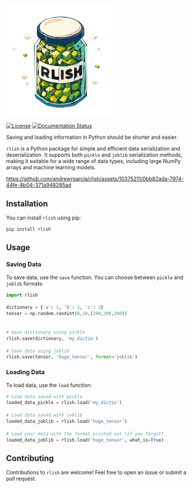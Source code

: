 <img src="https://raw.githubusercontent.com/andrewrgarcia/rlish/main/img/rlish.svg" width="300" title="hover text">

[![License](https://img.shields.io/badge/license-%20%20GNU%20GPLv3%20-green?style=plastic)](https://raw.githubusercontent.com/andrewrgarcia/voxelmap/main/LICENSE)
[![Documentation Status](https://readthedocs.org/projects/rlish/badge/?version=latest)](https://rlish.readthedocs.io/en/latest/?badge=latest)


Saving and loading information in Python should be shorter and easier.


`rlish` is a Python package for simple and efficient data serialization and deserialization. It supports both `pickle` and `joblib` serialization methods, making it suitable for a wide range of data types, including large NumPy arrays and machine learning models.


https://github.com/andrewrgarcia/rlish/assets/10375211/0bb82ada-7974-44fe-8b04-371a948285ad


## Installation

You can install `rlish` using pip:

```bash
pip install rlish
```

## Usage


### Saving Data

To save data, use the `save` function. You can choose between `pickle` and `joblib` formats:

```python
import rlish

dictionary = {'a': 1, 'b': 2, 'c': 3}
tensor = np.random.randint(0,10,(200,200,200))


# Save dictionary using pickle
rlish.save(dictionary, 'my_dictio')

# Save data using joblib
rlish.save(tensor, 'huge_tensor', format='joblib')
```

### Loading Data

To load data, use the `load` function:

```python
# Load data saved with pickle
loaded_data_pickle = rlish.load('my_dictio')

# Load data saved with joblib
loaded_data_joblib = rlish.load('huge_tensor')

# Load your data with the format printed out (if you forgot)
loaded_data_joblib = rlish.load('huge_tensor', what_is=True)
```

## Contributing

Contributions to `rlish` are welcome! Feel free to open an issue or submit a pull request.
